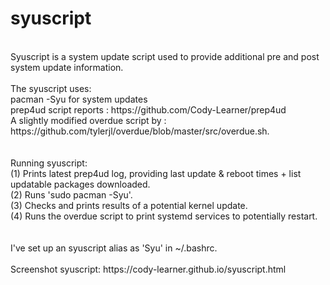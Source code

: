 # syuscript														<br>
<br>
Syuscript is a system update script used to provide additional pre and post system update information.			<br>
															<br>
The syuscript uses:													<br>
pacman -Syu for system updates												<br>
prep4ud script reports                : https://github.com/Cody-Learner/prep4ud 					<br>
A slightly modified overdue script by : https://github.com/tylerjl/overdue/blob/master/src/overdue.sh.			<br>
															<br>
															<br> 
Running syuscript:													<br>
(1) Prints latest prep4ud log, providing last update & reboot times + list updatable packages downloaded.		<br>
(2) Runs 'sudo pacman -Syu'.												<br>
(3) Checks and prints results of a potential kernel update.								<br>
(4) Runs the overdue script to print systemd services to potentially restart.						<br>
															<br>
															<br>
I've set up an syuscript alias as 'Syu' in ~/.bashrc.									<br>
															<br>
Screenshot syuscript: https://cody-learner.github.io/syuscript.html							<br>
															<br>
															<br>